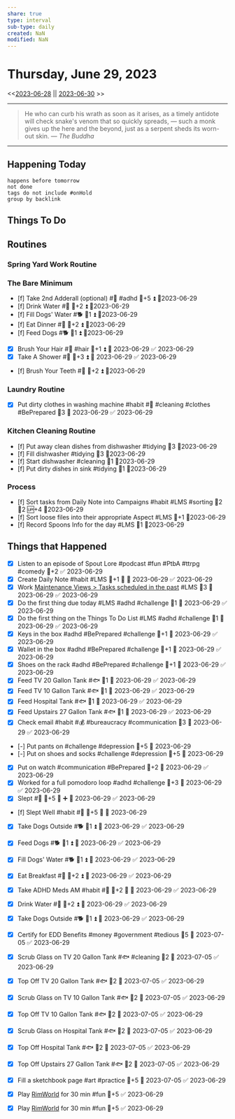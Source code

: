 ```yaml
---
share: true
type: interval
sub-type: daily
created: NaN 
modified: NaN
---
```

# Thursday, June 29, 2023
<<[2023-06-28](./2023-06-28.md) || [2023-06-30](./2023-06-30.md) >>

---

> He who can curb his wrath as soon as it arises, as a timely antidote will check snake's venom that so quickly spreads, — such a monk gives up the here and the beyond, just as a serpent sheds its worn-out skin.
> — <cite>The Buddha</cite>

---
## Happening Today
```tasks
happens before tomorrow
not done
tags do not include #onHold
group by backlink
```

## Things To Do




















































## Routines

### Spring Yard Work Routine



### The Bare Minimum


- [f] Take 2nd Adderall (optional) #💊 #adhd 🥄+5 ⏫ 📆2023-06-29
- [f] Drink Water #🌊  🥄+2 ⏫ 📆2023-06-29
- [f] Fill Dogs' Water #🐕 🥄1 ⏫ 📆2023-06-29
- [f] Eat Dinner #🍎 🥄+2 ⏫ 📆2023-06-29
- [f] Feed Dogs #🐕 🥄1 ⏫ 📆2023-06-29
- [x] Brush Your Hair #🚿 #hair 🥄+1 ⏫ 📅 2023-06-29 ✅ 2023-06-29
- [x] Take A Shower #🚿 🥄+3 ⏫ 📅 2023-06-29 ✅ 2023-06-29
- [f] Brush Your Teeth #🚿 🥄+2 ⏫ 📆2023-06-29

### Laundry Routine
- [x] Put dirty clothes in washing machine #habit #🧹 #cleaning #clothes #BePrepared 🥄3 📅 2023-06-29 ✅ 2023-06-29


### Kitchen Cleaning Routine
- [f] Put away clean dishes from dishwasher #tidying 🥄3 📆2023-06-29
- [f] Fill dishwasher #tidying 🥄3 📆2023-06-29
- [f] Start dishwasher #cleaning 🥄1 📆2023-06-29
- [f] Put dirty dishes in sink #tidying 🥄1 📆2023-06-29

### Process

- [f] Sort tasks from Daily Note into Campaigns #habit #LMS #sorting 🍅2 🥄2 🆙+4  📆2023-06-29
- [f] Sort loose files into their appropriate Aspect #LMS 🥄+1  📆2023-06-29
- [f] Record Spoons Info for the day #LMS 🥄1 📆2023-06-29




## Things that Happened
- [x] Listen to an episode of Spout Lore #podcast #fun #PtbA #ttrpg #comedy 🥄+2 ✅ 2023-06-29
 - [x] Create Daily Note #habit #LMS 🥄+1 🔺 📅 2023-06-29 ✅ 2023-06-29
- [x] Work [Maintenance Views > Tasks scheduled in the past](../02%20-%20Tools/Maintenance%20Views.md#Tasks%20scheduled%20in%20the%20past) #LMS 🥄3 📅 2023-06-29 ✅ 2023-06-29
- [x] Do the first thing due today #LMS #adhd #challenge 🥄1 📅 2023-06-29 ✅ 2023-06-29
- [x] Do the first thing on the Things To Do List #LMS #adhd #challenge 🥄1 📅 2023-06-29 ✅ 2023-06-29
- [x] Keys in the box #adhd #BePrepared #challenge 🥄+1 📅 2023-06-29 ✅ 2023-06-29
- [x] Wallet in the box #adhd #BePrepared #challenge 🥄+1 📅 2023-06-29 ✅ 2023-06-29
- [x] Shoes on the rack #adhd #BePrepared #challenge 🥄+1 📅 2023-06-29 ✅ 2023-06-29
- [x] Feed TV 20 Gallon Tank #🐟 🥄1 📅 2023-06-29 ✅ 2023-06-29
- [x] Feed TV 10 Gallon Tank #🐟 🥄1 📅 2023-06-29 ✅ 2023-06-29
- [x] Feed Hospital Tank #🐟 🥄1 📅 2023-06-29 ✅ 2023-06-29
- [x] Feed Upstairs 27 Gallon Tank #🐟 🥄1 📅 2023-06-29 ✅ 2023-06-29
- [x] Check email #habit #💰 #bureaucracy #communication 🥄3 📅 2023-06-29 ✅ 2023-06-29
 - [-] Put pants on #challenge #depression 🥄+5 📅 2023-06-29
- [-] Put on shoes and socks #challenge #depression 🥄+5 📅 2023-06-29
- [x] Put on watch #communication #BePrepared 🥄+2 📅 2023-06-29 ✅ 2023-06-29
- [x] Worked for a full pomodoro loop #adhd #challenge 🥄+3 📅 2023-06-29 ✅ 2023-06-29
- [x] Slept #🛌 🥄+5 🔺 ➕ 📅 2023-06-29 ✅ 2023-06-29
- [f] Slept Well #habit #🛌 🥄+5 🔺 📅 2023-06-29
- [x] Take Dogs Outside #🐕 🥄1 ⏫ 📅 2023-06-29 ✅ 2023-06-29
- [x] Feed Dogs #🐕 🥄1 ⏫ 📅 2023-06-29 ✅ 2023-06-29
- [x] Fill Dogs' Water #🐕 🥄1 ⏫ 📅 2023-06-29 ✅ 2023-06-29
- [x] Eat Breakfast #🍎 🥄+2 ⏫ 📅 2023-06-29 ✅ 2023-06-29
- [x] Take ADHD Meds AM #habit #💊 🥄+2 🔺 📅 2023-06-29 ✅ 2023-06-29
- [x] Drink Water #🌊 🥄+2 ⏫ 📅 2023-06-29 ✅ 2023-06-29
- [x] Take Dogs Outside #🐕 🥄1 ⏫ 📅 2023-06-29 ✅ 2023-06-29
- [x] Certify for EDD Benefits #money #government #tedious 🥄5 📅 2023-07-05 ✅ 2023-06-29

- [x] Scrub Glass on TV 20 Gallon Tank #🐟 #cleaning 🥄2 📅 2023-07-05 ✅ 2023-06-29
- [x] Top Off TV 20 Gallon Tank #🐟 🥄2 📅 2023-07-05 ✅ 2023-06-29
- [x] Scrub Glass on TV 10 Gallon Tank #🐟 🥄2 📅 2023-07-05 ✅ 2023-06-29
- [x] Top Off TV 10 Gallon Tank #🐟 🥄2 📅 2023-07-05 ✅ 2023-06-29
- [x] Scrub Glass on Hospital Tank #🐟 🥄2 📅 2023-07-05 ✅ 2023-06-29
- [x] Top Off Hospital Tank #🐟 🥄2 📅 2023-07-05 ✅ 2023-06-29

- [x] Top Off Upstairs 27 Gallon Tank #🐟 🥄2 📅 2023-07-05 ✅ 2023-06-29

- [x] Fill a sketchbook page #art #practice 🥄+5 📅 2023-07-05 ✅ 2023-06-29
- [x] Play [RimWorld](RimWorld.md) for 30 min #fun 🥄+5 ✅ 2023-06-29
- [x] Play [RimWorld](RimWorld.md) for 30 min #fun 🥄+5 ✅ 2023-06-29